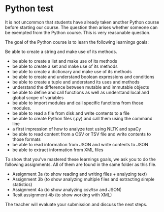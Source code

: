 # Python test
It is not uncommon that students have already taken another Python course
before starting our course. The question then arises whether someone can be exempted from the Python course.
This is very reasonable question.

The goal of the Python course is to learn the following learnings goals:

Be able to create a string and make use of its methods.
* be able to create a list and make use of its methods
* be able to create a set and make use of its methods
* be able to create a dictionary and make use of its methods
* be able to create and understand boolean expressions and conditions
* be able to create a tuple and understand its uses and methods
* understand the difference between mutable and immutable objects
* be able to define and call functions as well as understand local and global scope of variables
* be able to import modules and call specific functions from those modules.
* be able to read a file from disk and write contents to a file
* be able to create Python files (.py) and call them using the command line
* a first impression of how to analyze text using NLTK and spaCy
* be able to read content from a CSV or TSV file and write contents to those formats
* be able to read information from JSON and write contents to JSON
* be able to extract information from XML files

To show that you've mastered these learnings goals, we ask you to do the following assignments.
All of them are found in the same folder as this file.
- Assignment 3a (to show reading and writing files + analyzing text)
- Assignment 3b (to show analyzing multiple files and extracting simple statistics)
- Assignment 4a (to show analyzing csv/tsv and JSON)
- Resit assignment 4b (to show working with XML)

The teacher will evaluate your submission and discuss the next steps.
